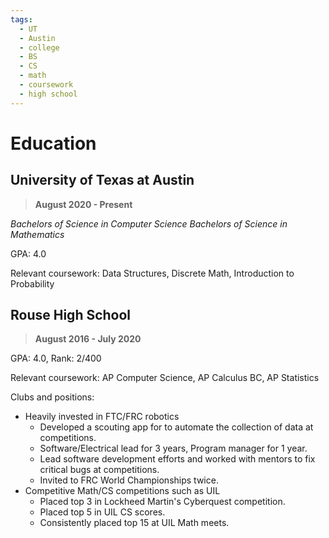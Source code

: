 ```yaml
---
tags:
  - UT
  - Austin
  - college
  - BS
  - CS
  - math
  - coursework
  - high school
---
```

# Education

## University of Texas at Austin
> **August 2020 - Present**

*Bachelors of Science in Computer Science*
*Bachelors of Science in Mathematics*

GPA: 4.0

Relevant coursework: Data Structures, Discrete Math, Introduction to Probability

## Rouse High School
> **August 2016 - July 2020**

GPA: 4.0, Rank: 2/400

Relevant coursework: AP Computer Science, AP Calculus BC, AP Statistics

Clubs and positions: 
* Heavily invested in FTC/FRC robotics
    * Developed a scouting app for to automate the collection of data at competitions.
    * Software/Electrical lead for 3 years, Program manager for 1 year.
    * Lead software development efforts and worked with mentors to fix critical bugs at competitions.
    * Invited to FRC World Championships twice.
* Competitive Math/CS competitions such as UIL
    * Placed top 3 in Lockheed Martin's Cyberquest competition.
    * Placed top 5 in UIL CS scores.
    * Consistently placed top 15 at UIL Math meets.